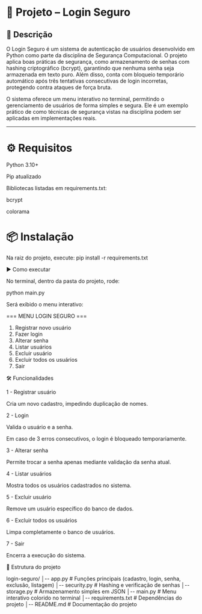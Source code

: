 # 🔐 Projeto – Login Seguro

## 📖 Descrição
O Login Seguro é um sistema de autenticação de usuários desenvolvido em Python como parte da disciplina de Segurança Computacional.
O projeto aplica boas práticas de segurança, como armazenamento de senhas com hashing criptográfico (bcrypt), garantindo que nenhuma senha seja armazenada em texto puro. Além disso, conta com bloqueio temporário automático após três tentativas consecutivas de login incorretas, protegendo contra ataques de força bruta.

O sistema oferece um menu interativo no terminal, permitindo o gerenciamento de usuários de forma simples e segura. Ele é um exemplo prático de como técnicas de segurança vistas na disciplina podem ser aplicadas em implementações reais. 

---

# ⚙️ Requisitos

Python 3.10+

Pip atualizado

Bibliotecas listadas em requirements.txt:

bcrypt

colorama

# 📦 Instalação
Na raiz do projeto, execute:
pip install -r requirements.txt


▶️ Como executar

No terminal, dentro da pasta do projeto, rode:

python main.py

Será exibido o menu interativo:

=== MENU LOGIN SEGURO ===
1. Registrar novo usuário
2. Fazer login
3. Alterar senha
4. Listar usuários
5. Excluir usuário
6. Excluir todos os usuários
7. Sair

🛠️ Funcionalidades

1 - Registrar usuário

Cria um novo cadastro, impedindo duplicação de nomes.

2 - Login

Valida o usuário e a senha.

Em caso de 3 erros consecutivos, o login é bloqueado temporariamente.

3 - Alterar senha

Permite trocar a senha apenas mediante validação da senha atual.

4 - Listar usuários

Mostra todos os usuários cadastrados no sistema.

5 - Excluir usuário

Remove um usuário específico do banco de dados.

6 - Excluir todos os usuários

Limpa completamente o banco de usuários.

7 - Sair

Encerra a execução do sistema.


📂 Estrutura do projeto

login-seguro/
│-- app.py                # Funções principais (cadastro, login, senha, exclusão, listagem)
│-- security.py           # Hashing e verificação de senhas
│-- storage.py            # Armazenamento simples em JSON
│-- main.py               # Menu interativo colorido no terminal
│-- requirements.txt      # Dependências do projeto
│-- README.md             # Documentação do projeto

